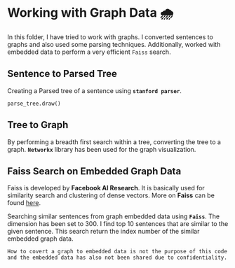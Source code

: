 # Working with Graph Data 🌧️
In this folder, I have tried to work with graphs. I converted sentences to graphs and also used some parsing techniques. Additionally, worked with embedded data to perform a very efficient `Faiss` search.

## Sentence to Parsed Tree

Creating a Parsed tree of a sentence using **`stanford parser`**.

  `parse_tree.draw()
  `
## Tree to Graph

By performing a breadth first search within a tree, converting the tree to a graph. **`Networkx`** library has been used for the graph visualization.

## Faiss Search on Embedded Graph Data

Faiss is developed by **Facebook AI Research**. It is basically used for similarity search and clustering of dense vectors. More on **Faiss** can be found [here](https://github.com/facebookresearch/faiss).

Searching similar sentences from graph embedded data using **`Faiss`**. The dimension has been set to 300. I find top 10 sentences that are similar to the given sentence. This search return the index number of the similar embedded graph data.

``How to covert a graph to embedded data is not the purpose of this code and the embedded data has also not been shared due to confidentiality.`` 

